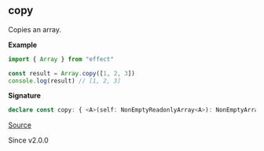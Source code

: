 ## copy

Copies an array.

**Example**

```ts
import { Array } from "effect"

const result = Array.copy([1, 2, 3])
console.log(result) // [1, 2, 3]
```

**Signature**

```ts
declare const copy: { <A>(self: NonEmptyReadonlyArray<A>): NonEmptyArray<A>; <A>(self: ReadonlyArray<A>): Array<A>; }
```

[Source](https://github.com/Effect-TS/effect/tree/main/packages/effect/src/Array.ts#L1910)

Since v2.0.0
